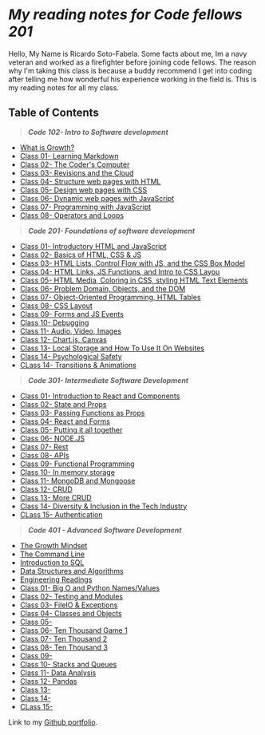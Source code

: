 # _My reading notes for Code fellows 201_

Hello, My Name is Ricardo Soto-Fabela. Some facts about me, Im a navy veteran and worked as a firefighter before joining code fellows. The reason why I'm taking this class is because a buddy recommend I get into coding after telling me how wonderful his experience working in the field is. This is my reading notes for all my class.

## **Table of Contents**

> ***Code 102- Intro to Software development***
* [What is Growth?](102/WhatisGrowthmindset.md)
* [Class 01- Learning Markdown](102/Class01Read.md)
* [Class 02- The Coder's Computer](102/Class02Read.md)
* [Class 03- Revisions and the Cloud](102/Class03Read.md)
* [Class 04- Structure web pages with HTML](102/Class04Read.md)
* [Class 05- Design web pages with CSS](102/Class05Read.md)
* [Class 06- Dynamic web pages with JavaScript](102/Class06Read.md)
* [Class 07- Programming with JavaScript](102/Class07Read.md)
* [Class 08- Operators and Loops](102/Class08Read.md)

> ***Code 201- Foundations of software development***

* [Class 01- Introductory HTML and JavaScript](201/Read01.md)
* [Class 02- Basics of HTML, CSS & JS](201/Read02.md)
* [Class 03- HTML Lists, Control Flow with JS, and the CSS Box Model](201/Read03.md)
* [Class 04- HTML Links, JS Functions, and Intro to CSS Layou](201/Read04.md)
* [Class 05- HTML Media, Coloring in CSS, styling HTML Text Elements](201/Read05.md)
* [Class 06- Problem Domain, Objects, and the DOM](201/Read06.md)
* [Class 07- Object-Oriented Programming, HTML Tables](201/Read07.md)
* [Class 08- CSS Layout](201/Read08.md)
* [Class 09- Forms and JS Events](201/Read09.md)
* [Class 10- Debugging](201/Read10.md)
* [Class 11- Audio, Video, Images](201/Read11.md)
* [Class 12- Chart.js, Canvas](201/Read12.md)
* [Class 13- Local Storage and How To Use It On Websites](201/Read13.md)
* [Class 14- Psychological Safety](201/Read14Ps.md)
* [CLass 14- Transitions & Animations](201/Read14.md)

> ***Code 301- Intermediate Software Development***

* [Class 01- Introduction to React and Components](301/Read01.md)
* [Class 02- State and Props](301/Read02.md)
* [Class 03- Passing Functions as Props](301/Read03.md)
* [Class 04- React and Forms](301/Read04.md)
* [Class 05- Putting it all together](301/Read05.md)
* [Class 06- NODE.JS](301/Read06.md)
* [Class 07- Rest](301/Read07.md)
* [Class 08- APIs](301/Read08.md)
* [Class 09- Functional Programming](301/Read09.md)
* [Class 10- In memory storage](301/Read10.md)
* [Class 11- MongoDB and Mongoose](301/Read11.md)
* [Class 12- CRUD](301/Read12.md)
* [Class 13- More CRUD](301/Read13.md)
* [Class 14- Diversity & Inclusion in the Tech Industry](301/Read14.md)
* [CLass 15- Authentication](301/Read15.md)



> ***Code 401 - Advanced Software Development***

* [The Growth Mindset](401/GrowthMindset.md)
* [The Command Line](401/CommandLine.md)
* [Introduction to SQL](401/IntroductionToSQL.md)
* [Data Structures and Algorithms](401/DataStructuresAndAlgorithms.md)
* [Engineering Readings](401/EngineeringReadings.md)
* [Class 01- Big O and Python Names/Values](401/Read01.md)
* [Class 02- Testing and Modules](401/Read02.md)
* [Class 03- FileIO & Exceptions](401/Read03.md)
* [Class 04- Classes and Objects](401/Read04.md)
* [Class 05- ]()
* [Class 06- Ten Thousand Game 1](401/Read06.md)
* [Class 07- Ten Thousand 2](401/Read07.md)
* [Class 08- Ten Thousand 3](401/Read08.md)
* [Class 09- ]()
* [Class 10- Stacks and Queues](401/Read10.md)
* [Class 11- Data Analysis](401/Read11.md)
* [Class 12- Pandas](401/Read12.md)
* [Class 13- ]()
* [Class 14- ]()
* [CLass 15- ]()

Link to my [Github portfolio](https://github.com/Ricardo2450/).
